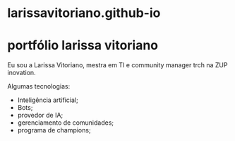 # larissavitoriano.github-io
# portfólio larissa vitoriano

Eu sou a Larissa Vitoriano, mestra em TI e community manager trch na ZUP inovation.

Algumas tecnologias:
- Inteligência artificial;
- Bots;
- provedor de IA;
- gerenciamento de comunidades;
- programa de champions;
